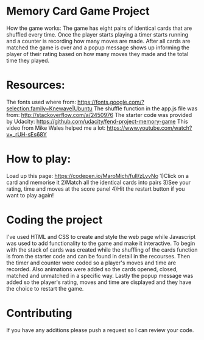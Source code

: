 # Memory Card Game Project
How the game works:
The game has eight pairs of identical cards that are shuffled every time. Once the player starts playing a timer starts running and a counter is recording how many moves are made. After all cards are matched the game is over and a popup message shows up informing the  player of their rating based on how many moves they made and the total time they played.

# Resources:
The fonts used where from: https://fonts.google.com/?selection.family=Knewave|Ubuntu
The shuffle function in the app.js file was from: http://stackoverflow.com/a/2450976
The starter code was provided by Udacity: https://github.com/udacity/fend-project-memory-game
This video from Mike Wales helped me a lot: https://www.youtube.com/watch?v=_rUH-sEs68Y

# How to play:
Load up this page: https://codepen.io/MaroMich/full/zLvvNo
1)Click on a card and memorise it
2)Match all the identical cards into pairs
3)See your rating, time and moves at the score panel
4)Hit the restart button if you want to play again!

# Coding the project
I've used HTML and CSS to create and style the web page while Javascript was used to add functionality to the game and make it interactive.
To begin with the stack of cards was created while the shuffling of the cards function is from the starter code and can be found in detail in the recourses.
Then the timer and counter were coded so a player's moves and time are recorded.
Also animations were added so the cards opened, closed, matched and unmatched in a specific way.
Lastly the popup message was added so the player's rating, moves and time are displayed and they have the choice to restart the game.

# Contributing
If you have any additions please push a request so I can review your code.
